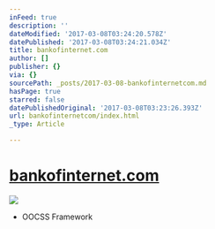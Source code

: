```yaml
---
inFeed: true
description: ''
dateModified: '2017-03-08T03:24:20.578Z'
datePublished: '2017-03-08T03:24:21.034Z'
title: bankofinternet.com
author: []
publisher: {}
via: {}
sourcePath: _posts/2017-03-08-bankofinternetcom.md
hasPage: true
starred: false
datePublishedOriginal: '2017-03-08T03:23:26.393Z'
url: bankofinternetcom/index.html
_type: Article

---
```

# [bankofinternet.com][0]
![](https://the-grid-user-content.s3-us-west-2.amazonaws.com/b8041617-16b0-4ec7-a1ce-03f80edf3296.png)

* OOCSS Framework

[0]: https://www.bankofinternet.com/